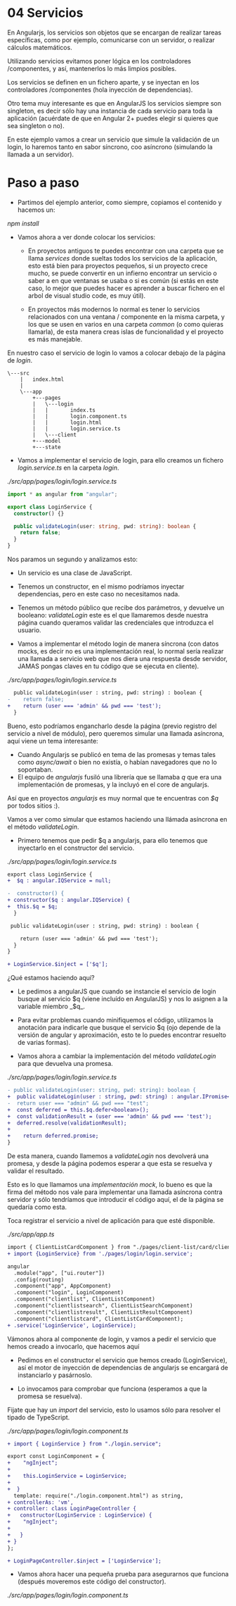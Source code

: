 # 04 Servicios

En Angularjs, los servicios son objetos que se encargan de realizar tareas específicas, como por ejemplo, comunicarse con un servidor, o realizar cálculos matemáticos.

Utilizando servicios evitamos poner lógica en los controladores /componentes, y así, mantenerlos lo más limpios posibles.

Los servicios se definen en un fichero aparte, y se inyectan en los controladores /componentes (hola inyección de dependencias).

Otro tema muy interesante es que en AngularJS los servicios siempre son singleton, es decir sólo hay una instancia de cada servicio para toda la aplicación (acuérdate de que en Angular 2+ puedes elegir si quieres que sea singleton o no).

En este ejemplo vamos a crear un servicio que simule la validación de un login, lo haremos tanto en sabor síncrono, coo asíncrono (simulando la llamada a un servidor).

# Paso a paso

- Partimos del ejemplo anterior, como siempre, copiamos el contenido y hacemos un:

_npm install_

- Vamos ahora a ver donde colocar los servicios:

  - En proyectos antiguos te puedes encontrar con una carpeta que se llama _services_ donde sueltas todos los servicios de la aplicación, esto está bien para proyectos pequeños, si un proyecto crece mucho, se puede convertir en un infierno encontrar un servicio o saber a en que ventanas se usaba o si es común (si estás en este caso, lo mejor que puedes hacer es aprender a buscar fichero en el arbol de visual studio code, es muy útil).

  - En proyectos más modernos lo normal es tener lo servicios relacionados con una ventana / componente en la misma carpeta, y los que se usen en varios en una carpeta _common_ (o como quieras llamarla), de esta manera creas islas de funcionalidad y el proyecto es más manejable.

En nuestro caso el servicio de login lo vamos a colocar debajo de la página de _login_.

```
\---src
    |   index.html
    |
    \---app
        +---pages
        |   \---login
        |   |       index.ts
        |   |       login.component.ts
        |   |       login.html
        |   |       login.service.ts
        |   \---client
        +---model
        +---state
```

- Vamos a implementar el servicio de login, para ello creamos un fichero _login.service.ts_ en la carpeta _login_.

_./src/app/pages/login/login.service.ts_

```typescript
import * as angular from "angular";

export class LoginService {
  constructor() {}

  public validateLogin(user: string, pwd: string): boolean {
    return false;
  }
}
```

Nos paramos un segundo y analizamos esto:

- Un servicio es una clase de JavaScript.
- Tenemos un constructor, en el mismo podríamos inyectar dependencias, pero en este caso no necesitamos nada.
- Tenemos un método público que recibe dos parámetros, y devuelve un booleano: _validateLogin_ este es el que llamaremos desde nuestra página cuando queramos validar las credenciales que introduzca el usuario.

- Vamos a implementar el método login de manera síncrona (con datos mocks, es decir no es una implementación real, lo normal sería realizar una llamada a servicio web que nos diera una respuesta desde servidor, JAMAS pongas claves en tu código que se ejecuta en cliente).

_./src/app/pages/login/login.service.ts_

```diff
  public validateLogin(user : string, pwd: string) : boolean {
-    return false;
+    return (user === 'admin' && pwd === 'test');
  }
```

Bueno, esto podríamos engancharlo desde la página (previo registro del servicio a nivel de módulo), pero queremos simular una llamada asíncrona, aquí viene un tema interesante:

- Cuando Angularjs se publicó en tema de las promesas y temas tales como _async/await_ o bien no existía, o habían navegadores que no lo soportaban.
- El equipo de _angularjs_ fusiló una librería que se llamaba _q_ que era una implementación de promesas, y la incluyó en el core de angularjs.

Así que en proyectos _angularjs_ es muy normal que te encuentras con _$q_ por todos sitios :).

Vamos a ver como simular que estamos haciendo una llámada asíncrona en el método _validateLogin_.

- Primero tenemos que pedir $q a angularjs, para ello tenemos que inyectarlo en el constructor del servicio.

_./src/app/pages/login/login.service.ts_

```diff
export class LoginService {
+  $q : angular.IQService = null;

-  constructor() {
+ constructor($q : angular.IQService) {
+  this.$q = $q;
  }

 public validateLogin(user : string, pwd: string) : boolean {

    return (user === 'admin' && pwd === 'test');
  }
}

+ LoginService.$inject = ['$q'];
```

¿Qué estamos haciendo aquí?

- Le pedimos a angularJS que cuando se instancie el servicio de login busque al servicio $q (viene incluído en AngularJS) y nos lo asignen a la variable miembro  _$q\_.

- Para evitar problemas cuando minifiquemos el código, utilizamos la anotación para indicarle que busque el servicio $q (ojo depende de la versión de angular y aproximación, esto te lo puedes encontrar resuelto de varias formas).

- Vamos ahora a cambiar la implementación del método _validateLogin_ para que devuelva una promesa.

_./src/app/pages/login/login.service.ts_

```diff
- public validateLogin(user: string, pwd: string): boolean {
+  public validateLogin(user : string, pwd: string) : angular.IPromise<boolean> {
-  return user === "admin" && pwd === "test";
+  const deferred = this.$q.defer<boolean>();
+  const validationResult = (user === 'admin' && pwd === 'test');
+  deferred.resolve(validationResult);
+
+    return deferred.promise;
}
```

De esta manera, cuando llamemos a _validateLogin_ nos devolverá una promesa, y desde la página podemos esperar a que esta se resuelva y validar el resultado.

Esto es lo que llamamos una _implementación mock_, lo bueno es que la firma del método nos vale para implementar una llamada asíncrona contra servidor y sólo tendríamos que introducir el código aquí, el de la página se quedaría como esta.

Toca registrar el servicio a nivel de aplicación para que esté disponible.

_./src/app/app.ts_

```diff
import { ClientListCardComponent } from "./pages/client-list/card/client-list-card.component";
+ import {LoginService} from './pages/login/login.service';

angular
  .module("app", ["ui.router"])
  .config(routing)
  .component("app", AppComponent)
  .component("login", LoginComponent)
  .component("clientlist", ClientListComponent)
  .component("clientlistsearch", ClientListSearchComponent)
  .component("clientlistresult", ClientListResultComponent)
  .component("clientlistcard", ClientListCardComponent);
+ .service('LoginService', LoginService);
```

Vámonos ahora al componente de login, y vamos a pedir el servicio que hemos creado a invocarlo, que hacemos aquí

- Pedimos en el constructor el servicio que hemos creado (LoginService), así el motor de inyección de dependencias de angularjs se encargará de instanciarlo y pasárnoslo.

- Lo invocamos para comprobar que funciona (esperamos a que la promesa se resuelva).

Fijate que hay un _import_ del servicio, esto lo usamos sólo para resolver el tipado de TypeScript.

_./src/app/pages/login/login.component.ts_

```diff
+ import { LoginService } from "./login.service";

export const LoginComponent = {
+    "ngInject";
+
+    this.LoginService = LoginService;
+
+  }
  template: require("./login.component.html") as string,
+ controllerAs: 'vm',
+ controller: class LoginPageController {
+   constructor(LoginService : LoginService) {
+    "ngInject";
+ 
+   }
+ }
};

+ LoginPageController.$inject = ['LoginService'];
```

- Vamos ahora hacer una pequeña prueba para asegurarnos que funciona (después moveremos este código del constructor).

_./src/app/pages/login/login.component.ts_

```diff
```
